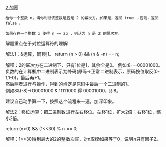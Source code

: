 [2 的幂](https://leetcode-cn.com/problems/power-of-two/)
```
给你一个整数 n，请你判断该整数是否是 2 的幂次方。如果是，返回 true ；否则，返回 false 。

如果存在一个整数 x 使得 n == 2x ，则认为 n 是 2 的幂次方。
```
解题重点在于对位运算符的理解

解法1：&运算，同1则1。 return (n > 0) && (n & -n) == n;

解释：2的幂次方在二进制下，只有1位是1，其余全是0。
例如:8---00001000。   
负数的在计算机中二进制表示为补码(原码->正常二进制表示，原码按位取反(0-1,1-0)，最后再+1。    
然后两者进行与操作，得到的肯定是原码中最后一个二进制的1。   
例如8&(-8)->00001000 & 11111000 得 00001000，即8。

建议自己动手算一下，按照这个流程来一遍，加深印象。

解法2：移位运算：把二进制数进行左右移位。左移1位，扩大2倍；右移1位，缩小2倍。

return (n>0) && (1<<30) % n == 0;

解释：1<<30得到最大的2的整数次幂，对n取模如果等于0，说明n只有因子2。
